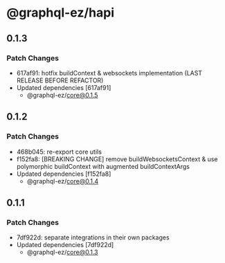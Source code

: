 # @graphql-ez/hapi

## 0.1.3

### Patch Changes

- 617af91: hotfix buildContext & websockets implementation (LAST RELEASE BEFORE REFACTOR)
- Updated dependencies [617af91]
  - @graphql-ez/core@0.1.5

## 0.1.2

### Patch Changes

- 468b045: re-export core utils
- f152fa8: [BREAKING CHANGE] remove buildWebsocketsContext & use polymorphic buildContext with augmented buildContextArgs
- Updated dependencies [f152fa8]
  - @graphql-ez/core@0.1.4

## 0.1.1

### Patch Changes

- 7df922d: separate integrations in their own packages
- Updated dependencies [7df922d]
  - @graphql-ez/core@0.1.3
